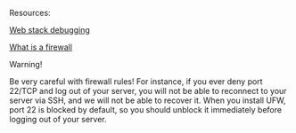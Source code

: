 Resources:

[Web stack debugging](https://intranet.alxswe.com/concepts/68)

[What is a firewall](https://en.wikipedia.org/wiki/Firewall_%28computing%29)



Warning!

Be very careful with firewall rules! For instance, if you ever deny port 22/TCP and log out of your server, you will not be able to reconnect to your server via SSH, and we will not be able to recover it. When you install UFW, port 22 is blocked by default, so you should unblock it immediately before logging out of your server.
